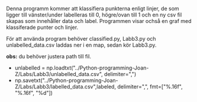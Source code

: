 Denna programm kommer att klassifiera punkterna enligt linjer, de som ligger till vänster/under labelleras till 0, högre/ovan till 1 och en ny csv fil skapas som innehåller data och label. Programmen visar ochså en graf med klassiferade punter och linjer.

För att använda program behöver classified.py, Labb3.py och unlabelled_data.csv laddas ner i en map, sedan kör Labb3.py.

 __obs:__ du behöver justera path till fil. 

 - unlabelled = np.loadtxt("../Python-programming-Joan-Z/Labs/Labb3/unlabelled_data.csv", delimiter=",")
 - np.savetxt("../Python-programming-Joan-Z/Labs/Labb3/labelled_data.csv",labeled, delimiter=",", fmt=["%.16f", "%.16f", "%d"])
